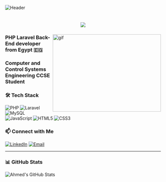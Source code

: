 ![Header](https://user-images.githubusercontent.com/80781196/190216139-7697aa5a-c9a0-4bd6-80bf-3aca76a2e1c8.gif)

<h1 align="center">
    <img src="https://readme-typing-svg.herokuapp.com/?font=Righteous&size=35&center=true&vCenter=true&width=700&height=70&duration=4500&lines=Hi+There+!+👋;+I'm+Ahmed+Wael+!;Laravel+Back-End+Developer" />
</h1>

<div>
    <img align="right" width="350" height=250 src="https://github.com/user-attachments/assets/ed4d4dd5-1d8e-4fde-89dc-2250f3dad699" alt="gif" /> 
<h3 align="left">PHP Laravel Back-End developer from Egypt 🇪🇬️</h3>
<h3 align="left">Computer and Control Systems Engineering CCSE Student</h3>
    
### 🛠 Tech Stack
![PHP](https://img.shields.io/badge/PHP-777BB4?style=for-the-badge&logo=php&logoColor=white)
![Laravel](https://img.shields.io/badge/Laravel-FF2D20?style=for-the-badge&logo=laravel&logoColor=white)
![MySQL](https://img.shields.io/badge/MySQL-4479A1?style=for-the-badge&logo=mysql&logoColor=white)
![JavaScript](https://img.shields.io/badge/JavaScript-F7DF1E?style=for-the-badge&logo=javascript&logoColor=black)
![HTML5](https://img.shields.io/badge/HTML5-E34F26?style=for-the-badge&logo=html5&logoColor=white)
![CSS3](https://img.shields.io/badge/CSS3-1572B6?style=for-the-badge&logo=css3&logoColor=white)


### 📫 Connect with Me
[![LinkedIn](https://img.shields.io/badge/LinkedIn-0077B5?style=for-the-badge&logo=linkedin&logoColor=white)](https://www.linkedin.com/in/a7med-wael/)
[![Email](https://img.shields.io/badge/Email-D14836?style=for-the-badge&logo=gmail&logoColor=white)](mailto:ahmed.wael1025@gmail.com)

</div>

<hr clear="left"/> 

### 📊 GitHub Stats
![Ahmed's GitHub Stats](https://github-readme-stats.vercel.app/api?username=a7medwael10&show_icons=true&theme=radical)

